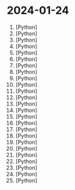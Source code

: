 # 2024-01-24

1. [](https://github.comundefined "InstantID : Zero-shot Identity-Preserving Generation in Seconds 🔥") [Python]
2. [](https://github.comundefined "A collective list of free APIs") [Python]
3. [](https://github.comundefined "Learn how to design large-scale systems. Prep for the system design interview. Includes Anki flashcards.") [Python]
4. [](https://github.comundefined "🎨 Diagram as Code for prototyping cloud system architectures") [Python]
5. [](https://github.comundefined "Implementation of the training framework proposed in Self-Rewarding Language Model, from MetaAI") [Python]
6. [](https://github.comundefined "Open-source tool to visualise your RAG documents 🔮") [Python]
7. [](https://github.comundefined "A collaboration friendly studio for NeRFs") [Python]
8. [](https://github.comundefined "Question and Answer based on Anything.") [Python]
9. [](https://github.comundefined "Stanford DSPy: The framework for programming—not prompting—foundation models") [Python]
10. [](https://github.comundefined "A series of large language models trained from scratch by developers @01-ai") [Python]
11. [](https://github.comundefined "Linux, Jenkins, AWS, SRE, Prometheus, Docker, Python, Ansible, Git, Kubernetes, Terraform, OpenStack, SQL, NoSQL, Azure, GCP, DNS, Elastic, Network, Virtualization. DevOps Interview Questions") [Python]
12. [](https://github.comundefined "VMamba: Visual State Space Models") [Python]
13. [](https://github.comundefined "Turns Data and AI algorithms into production-ready web applications in no time.") [Python]
14. [](https://github.comundefined "LlamaIndex (formerly GPT Index) is a data framework for your LLM applications") [Python]
15. [](https://github.comundefined "12306智能刷票，订票") [Python]
16. [](https://github.comundefined "Unified Linux Wine Game Launcher") [Python]
17. [](https://github.comundefined "Machine Learning Engineering Open Book") [Python]
18. [](https://github.comundefined "All Algorithms implemented in Python") [Python]
19. [](https://github.comundefined "Orion-14B is a family of models includes a 14B foundation LLM, and a series of models: a chat model, a long context model, a quantized model, a RAG fine-tuned model, and an Agent fine-tuned model. Orion-14B 系列模型包括一个具有140亿参数的多语言基座大模型以及一系列相关的衍生模型，包括对话模型，长文本模型，量化模型，RAG微调模型，Agent微调模型等。") [Python]
20. [](https://github.comundefined "📷 EasyPhoto | Your Smart AI Photo Generator.") [Python]
21. [](https://github.comundefined "") [Python]
22. [](https://github.comundefined "Official implementation for the paper: Code Generation with AlphaCodium: From Prompt Engineering to Flow Engineering") [Python]
23. [](https://github.comundefined "Build Production-Grade AI Applications") [Python]
24. [](https://github.comundefined "🚂 12306 购票助手，支持集群，多账号，多任务购票以及 Web 页面管理") [Python]
25. [](https://github.comundefined "A code-first agent framework for seamlessly planning and executing data analytics tasks.") [Python]
